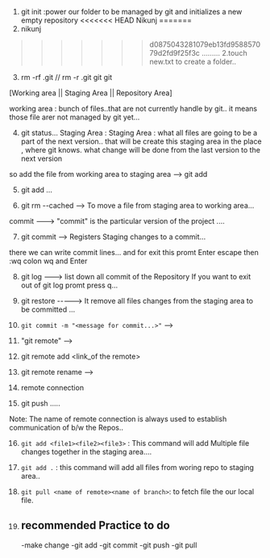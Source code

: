 1. git init :power our folder to be managed by git and initializes a new empty repository
<<<<<<< HEAD
Nikunj
=======
2. nikunj
>>>>>>> d0875043281079eb13fd958857079d2fd9f25f3c
.........
2.touch new.txt to create a folder..

3. rm -rf .git // rm -r .git
   git git 

[Working area || Staging Area || Repository Area]

working area : bunch of files..that are not currently handle by git..
it means those file arer not managed by git yet...

4. git status...
Staging Area : 
Staging Area : what all files are going to be a part of the next version..
that will be create this staging area in the place , where git knows. what change will be done from the last version to the next version

so add the file from working area to staging area --> git add <file>

5. git add <file> ...

6. git rm --cached <files> --> To move a file from staging area to working area...

commit ---> "commit" is the particular version of the project ....

7. git commit --> Registers Staging changes to a commit...

there we can write commit lines... and for exit this promt Enter escape then :wq colon wq and Enter


8. git log ---> list down all commit of the Repository If you want to exit out of git log promt press q...


9. git restore <file> -----> It remove all files changes from the staging area to be committed ...


10. `git commit -m "<message for commit...>"` -->

11. "git remote" -->

12. git remote add <name of remote> <link_of the remote>

13. git remote rename <oldName><newName>--> 
14. remote connection
15. git push <name of remote> <branch name_ By default master>.....


Note: The name of remote connection is always used to establish communication of b/w the Repos..

16. `git add <file1><file2><file3>` : This command will add Multiple file changes together in the staging area....

17. `git add .` : this command will add all files from woring repo to staging area..

18. `git pull <name of remote><name of branch>`: to fetch file the our local file. 

19. ## recommended Practice to do
    -make change
    -git add <filename>
    -git commit
    -git push
    -git pull

